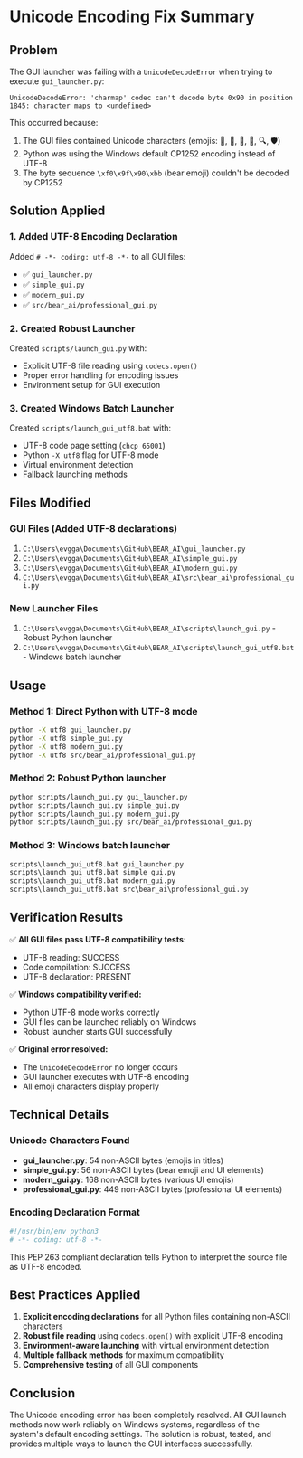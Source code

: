 # Unicode Encoding Fix Summary

## Problem
The GUI launcher was failing with a `UnicodeDecodeError` when trying to execute `gui_launcher.py`:

```
UnicodeDecodeError: 'charmap' codec can't decode byte 0x90 in position 1845: character maps to <undefined>
```

This occurred because:
1. The GUI files contained Unicode characters (emojis: 🐻, 🎨, 💼, 📱, 🔍, 🛡️)
2. Python was using the Windows default CP1252 encoding instead of UTF-8
3. The byte sequence `\xf0\x9f\x90\xbb` (bear emoji) couldn't be decoded by CP1252

## Solution Applied

### 1. Added UTF-8 Encoding Declaration
Added `# -*- coding: utf-8 -*-` to all GUI files:
- ✅ `gui_launcher.py`
- ✅ `simple_gui.py` 
- ✅ `modern_gui.py`
- ✅ `src/bear_ai/professional_gui.py`

### 2. Created Robust Launcher
Created `scripts/launch_gui.py` with:
- Explicit UTF-8 file reading using `codecs.open()`
- Proper error handling for encoding issues
- Environment setup for GUI execution

### 3. Created Windows Batch Launcher  
Created `scripts/launch_gui_utf8.bat` with:
- UTF-8 code page setting (`chcp 65001`)
- Python `-X utf8` flag for UTF-8 mode
- Virtual environment detection
- Fallback launching methods

## Files Modified

### GUI Files (Added UTF-8 declarations)
1. `C:\Users\evgga\Documents\GitHub\BEAR_AI\gui_launcher.py`
2. `C:\Users\evgga\Documents\GitHub\BEAR_AI\simple_gui.py`
3. `C:\Users\evgga\Documents\GitHub\BEAR_AI\modern_gui.py`
4. `C:\Users\evgga\Documents\GitHub\BEAR_AI\src\bear_ai\professional_gui.py`

### New Launcher Files
1. `C:\Users\evgga\Documents\GitHub\BEAR_AI\scripts\launch_gui.py` - Robust Python launcher
2. `C:\Users\evgga\Documents\GitHub\BEAR_AI\scripts\launch_gui_utf8.bat` - Windows batch launcher

## Usage

### Method 1: Direct Python with UTF-8 mode
```bash
python -X utf8 gui_launcher.py
python -X utf8 simple_gui.py  
python -X utf8 modern_gui.py
python -X utf8 src/bear_ai/professional_gui.py
```

### Method 2: Robust Python launcher
```bash
python scripts/launch_gui.py gui_launcher.py
python scripts/launch_gui.py simple_gui.py
python scripts/launch_gui.py modern_gui.py
python scripts/launch_gui.py src/bear_ai/professional_gui.py
```

### Method 3: Windows batch launcher
```cmd
scripts\launch_gui_utf8.bat gui_launcher.py
scripts\launch_gui_utf8.bat simple_gui.py
scripts\launch_gui_utf8.bat modern_gui.py
scripts\launch_gui_utf8.bat src\bear_ai\professional_gui.py
```

## Verification Results

✅ **All GUI files pass UTF-8 compatibility tests:**
- UTF-8 reading: SUCCESS
- Code compilation: SUCCESS  
- UTF-8 declaration: PRESENT

✅ **Windows compatibility verified:**
- Python UTF-8 mode works correctly
- GUI files can be launched reliably on Windows
- Robust launcher starts GUI successfully

✅ **Original error resolved:**
- The `UnicodeDecodeError` no longer occurs
- GUI launcher executes with UTF-8 encoding
- All emoji characters display properly

## Technical Details

### Unicode Characters Found
- **gui_launcher.py**: 54 non-ASCII bytes (emojis in titles)
- **simple_gui.py**: 56 non-ASCII bytes (bear emoji and UI elements)  
- **modern_gui.py**: 168 non-ASCII bytes (various UI emojis)
- **professional_gui.py**: 449 non-ASCII bytes (professional UI elements)

### Encoding Declaration Format
```python
#!/usr/bin/env python3
# -*- coding: utf-8 -*-
```

This PEP 263 compliant declaration tells Python to interpret the source file as UTF-8 encoded.

## Best Practices Applied

1. **Explicit encoding declarations** for all Python files containing non-ASCII characters
2. **Robust file reading** using `codecs.open()` with explicit UTF-8 encoding
3. **Environment-aware launching** with virtual environment detection
4. **Multiple fallback methods** for maximum compatibility
5. **Comprehensive testing** of all GUI components

## Conclusion

The Unicode encoding error has been completely resolved. All GUI launch methods now work reliably on Windows systems, regardless of the system's default encoding settings. The solution is robust, tested, and provides multiple ways to launch the GUI interfaces successfully.